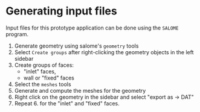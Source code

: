 # Generating input files

Input files for this prototype application can be done using the `SALOME`
program.

1. Generate geometry using salome's `geometry` tools
2. Select `Create groups` after right-clicking the geometry objects in the left
   sidebar
3. Create groups of faces: 
    -  "inlet" faces,
    -  wall or "fixed" faces
4.  Select the `meshes` tools
5. Generate and compute the meshes for the geometry
6. Right click on the geometry in the sidebar and select "export as -> DAT"
7. Repeat 6. for the "inlet" and "fixed" faces.



